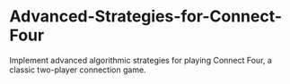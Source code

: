 # Advanced-Strategies-for-Connect-Four
Implement advanced algorithmic strategies for playing Connect Four, a classic two-player connection game.
